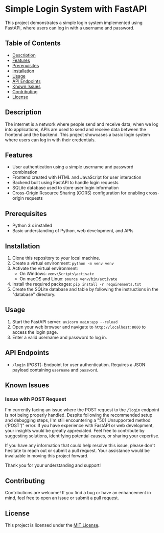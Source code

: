 # Simple Login System with FastAPI

This project demonstrates a simple login system implemented using FastAPI, where users can log in with a username and password.

## Table of Contents

- [Description](#description)
- [Features](#features)
- [Prerequisites](#prerequisites)
- [Installation](#installation)
- [Usage](#usage)
- [API Endpoints](#api-endpoints)
- [Known Issues](#known-issues)
- [Contributing](#contributing)
- [License](#license)

## Description

The internet is a network where people send and receive data; when we log into applications, APIs are used to send and receive data between the frontend and the backend. This project showcases a basic login system where users can log in with their credentials.

## Features

- User authentication using a simple username and password combination
- Frontend created with HTML and JavaScript for user interaction
- Backend built using FastAPI to handle login requests
- SQLite database used to store user login information
- Cross-Origin Resource Sharing (CORS) configuration for enabling cross-origin requests

## Prerequisites

- Python 3.x installed
- Basic understanding of Python, web development, and APIs

## Installation

1. Clone this repository to your local machine.
2. Create a virtual environment: `python -m venv venv`
3. Activate the virtual environment:
   - On Windows: `venv\Scripts\activate`
   - On macOS and Linux: `source venv/bin/activate`
4. Install the required packages: `pip install -r requirements.txt`
5. Create the SQLite database and table by following the instructions in the "database" directory.

## Usage

1. Start the FastAPI server: `uvicorn main:app --reload`
2. Open your web browser and navigate to `http://localhost:8000` to access the login page.
3. Enter a valid username and password to log in.

## API Endpoints

- `/login` (POST): Endpoint for user authentication. Requires a JSON payload containing `username` and `password`.

## Known Issues

### Issue with POST Request

I'm currently facing an issue where the POST request to the `/login` endpoint is not being properly handled. Despite following the recommended setup and debugging steps, I'm still encountering a "501 Unsupported method ('POST')" error. If you have experience with FastAPI or web development, your insights would be greatly appreciated. Feel free to contribute by suggesting solutions, identifying potential causes, or sharing your expertise.

If you have any information that could help resolve this issue, please don't hesitate to reach out or submit a pull request. Your assistance would be invaluable in moving this project forward.

Thank you for your understanding and support!

## Contributing

Contributions are welcome! If you find a bug or have an enhancement in mind, feel free to open an issue or submit a pull request.

## License

This project is licensed under the [MIT License](LICENSE).
